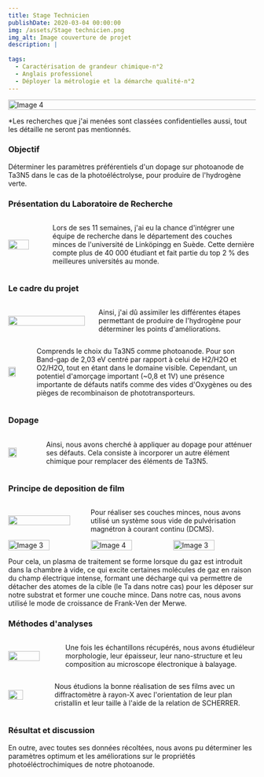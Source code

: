 ```yaml
---
title: Stage Technicien
publishDate: 2020-03-04 00:00:00
img: /assets/Stage technicien.png
img_alt: Image couverture de projet
description: |
  
tags: 
  - Caractérisation de grandeur chimique-n°2
  - Anglais professionel
  - Déployer la métrologie et la démarche qualité-n°2
---
```

<div style="display:flex; justify-content:center;">
    <img src="/assets/Chaine-stage.png" alt="Image 4" width="160%">
</div>

*Les recherches que j'ai menées sont classées confidentielles aussi, tout les détaille ne seront pas mentionnés.

### Objectif
Déterminer les paramètres préférentiels d'un dopage sur photoanode de Ta3N5 dans le cas de la photoéléctrolyse, pour produire de l'hydrogène verte.

### Présentation du Laboratoire de Recherche

<div style="display:flex; align-items:center;">
    <img src="/assets/Présentation labo.png"  width="60%" style="margin-right:10px;">
    <p style="margin-left:10px;"> Lors de ses 11 semaines, j'ai eu la chance d'intégrer une équipe de recherche dans le département des couches minces de l'université de Linköpingg en Suède. Cette dernière compte plus de 40 000 étudiant et fait partie du top 2 % des meilleures universités au monde. 
    </p>
</div>

### Le cadre du projet

<div style="display:flex; align-items:center;">
    <img src="/assets/Présentation projet.png"  width="90%" style="margin-right:10px;"style="margin-left:10px;">
    <p>Ainsi, j'ai dû assimiler les différentes étapes permettant de produire de l'hydrogène pour déterminer les points d'améliorations.</p>
</div>

<div style="display:flex; align-items:center;">
    <img src="/assets/valeur Ta3N5.png"  width="40%" style="margin-right:10px;">
    <p style="margin-left:10px;"> Comprends le choix du Ta3N5 comme photoanode. 
    Pour son Band-gap de 2,03 eV centré par rapport à celui de H2/H2O et O2/H2O, tout en étant dans le domaine visible.
    Cependant, un potentiel d'amorçage important (~0,8 et 1V) une présence importante de défauts natifs comme des vides d'Oxygènes ou des pièges de recombinaison de phototransporteurs.
    </p>
</div>

### Dopage

<div style="display:flex; align-items:center;">
    <img src="/assets/dopage.png"  width="30%" style="margin-right:10px;">
    <p style="margin-left:10px;">Ainsi, nous avons cherché à appliquer au dopage pour atténuer ses défauts. Cela consiste à incorporer un autre élément chimique pour remplacer des éléments de Ta3N5.
    </p>
</div>

### Principe de deposition de film

<div style="display:flex; align-items:center;">
    <img src="/assets/RR.png"  width="80%" style="margin-right:10px;"style="margin-left:10px;">
    <p> Pour réaliser ses couches minces, nous avons utilisé un système sous vide de pulvérisation magnétron à courant continu (DCMS).</p>
</div>

<div style="display:flex; justify-content:center;">
    <img src="/assets/Fonctionnement RR.png" alt="Image 3" width="50%">
    <img src="/assets/Principe deposition.png" alt="Image 4" width="50%">
    <img src="/assets/3couches.png" alt="Image 3" width="50%">
</div>
<p>Pour cela, un plasma de traitement se forme lorsque du gaz est introduit dans la chambre à vide, ce qui excite certaines molécules de gaz en raison du champ électrique intense, formant une décharge qui va permettre de détacher des atomes de la cible (le Ta dans notre cas) pour les déposer sur notre substrat et former une couche mince. Dans notre cas, nous avons utilisé le mode de croissance de Frank-Ven der Merwe.</p>


### Méthodes d'analyses

<div style="display:flex; align-items:center;">
    <img src="/assets/MEB.png"  width="60%" style="margin-right:10px;"style="margin-left:10px;">
    <p>Une fois les échantillons récupérés, nous avons étudiéleur morphologie, leur épaisseur, leur nano-structure et leu composition au microscope électronique à balayage.</p>
    
</div>
<div style="display:flex; align-items:center;">
    <img src="/assets/DRX.png"  width="40%" style="margin-right:10px;">
    <p style="margin-left:10px;">Nous étudions la bonne réalisation de ses films avec un diffractomètre à rayon-X avec l'orientation de leur plan cristallin et leur taille à l'aide de la relation de SCHERRER.
    </p>
</div>

### Résultat et discussion
En outre, avec toutes ses données récoltées, nous avons pu déterminer les paramètres optimum et les améliorations sur le propriétés photoéléctrochimiques de notre photoanode.
